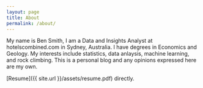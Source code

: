 ```yaml
---
layout: page
title: About
permalink: /about/
---
```


My name is Ben Smith, I am a Data and Insights Analyst at hotelscombined.com in Sydney, Australia. I have degrees in Economics and Geology. My interests include statistics, data anlaysis, machine learning, and rock climbing. This is a personal blog and any opinions expressed here are my own.

[Resume]({{ site.url }}/assets/resume.pdf) directly.

